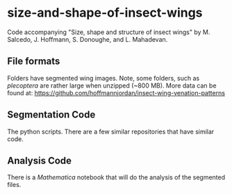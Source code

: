 # size-and-shape-of-insect-wings
Code accompanying "Size, shape and structure of insect wings" by M. Salcedo, J. Hoffmann, S. Donoughe, and L. Mahadevan.
## File formats
Folders have segmented wing images.  Note, some folders, such as *plecoptera* are rather large when unzipped (~800 MB).
More data can be found at:
https://github.com/hoffmannjordan/insect-wing-venation-patterns

## Segmentation Code
The python scripts. There are a few similar repositories that have similar code.

## Analysis Code
There is a _Mathematica_ notebook that will do the analysis of the segmented files.
